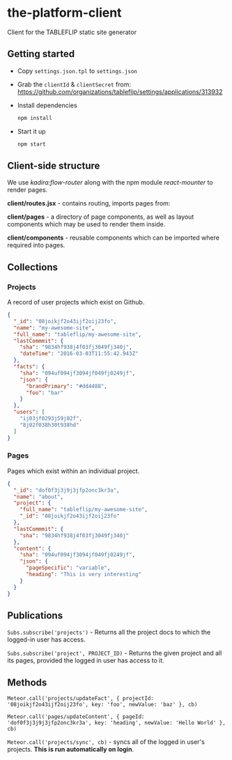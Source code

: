 # the-platform-client

Client for the TABLEFLIP static site generator

## Getting started

- Copy `settings.json.tpl` to `settings.json`
- Grab the `clientId` & `clientSecret` from: https://github.com/organizations/tableflip/settings/applications/313932
- Install dependencies

    ```sh
    npm install
    ```

- Start it up

    ```sh
    npm start
    ```

## Client-side structure

We use *kadira:flow-router* along with the npm module *react-mounter* to render pages.

**client/routes.jsx** - contains routing, imports pages from:

**client/pages** - a directory of page components, as well as layout components which may be used to render them inside.

**client/components** - reusable components which can be imported where required into pages.

## Collections

### Projects

A record of user projects which exist on Github.

```json
{
  "_id": "08joikjf2o43ijf2oij23fo",
  "name": "my-awesome-site",
  "full_name": "tableflip/my-awesome-site",
  "lastCommmit": {
    "sha": "9834hf938j4f03fj3049fj340j",
    "dateTime": "2016-03-03T11:55:42.943Z"
  },
  "facts": {
    "sha": "094uf094jf3094jf049fj0249jf",
    "json": {
      "brandPrimary": "#dd4488",
      "foo": "bar"
    }
  },
  "users": [
    "ij03jf0293j59j02f",
    "8j02f038h30t938hd"
  ]
}
```

### Pages

Pages which exist within an individual project.

```json
{
  "_id": "dof0f3j3j9j3jfp2onc3kr3a",
  "name": "about",
  "project": {
    "full_name": "tableflip/my-awesome-site",
    "_id": "08joikjf2o43ijf2oij23fo"
  },
  "lastCommmit": {
    "sha": "9834hf938j4f03fj3049fj340j"
  },
  "content": {
    "sha": "094uf094jf3094jf049fj0249jf",
    "json": {
      "pageSpecific": "variable",
      "heading": "This is very interesting"
    }
  }
}
```

## Publications

`Subs.subscribe('projects')` - Returns all the project docs to which the logged-in user has access.

`Subs.subscribe('project', PROJECT_ID)` - Returns the given project and all its pages, provided the logged in user has access to it.

## Methods

`Meteor.call('projects/updateFact', { projectId: '08joikjf2o43ijf2oij23fo', key: 'foo', newValue: 'baz' }, cb)`

`Meteor.call('pages/updateContent', { pageId: 'dof0f3j3j9j3jfp2onc3kr3a', key: 'heading', newValue: 'Hello World' }, cb)`

`Meteor.call('projects/sync', cb)` - syncs all of the logged in user's projects.  **This is run automatically on login**.
